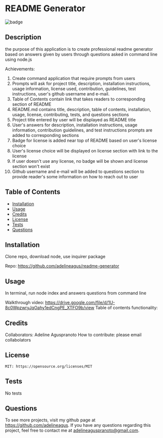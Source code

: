 # README Generator

  ![badge](https://img.shields.io/badge/license-MIT-red.svg)

  ## Description
  the purpose of this application is to create professional readme generator based on answers given by users through questions asked in command line using node.js

  Achievements:
  1. Create command application that require prompts from users
  2. Prompts will ask for project title, description, installation instructions, usage information, license used, contribution, guidelines, test instructions, user's github username and e-mail.
  3. Table of Contents contain link that takes readers to corresponding section of README
  4. README.md contains title, description, table of contents, installation, usage, license, contributing, tests, and questions sections
  5. Project title entered by user will be displayed as README title
  6. User's answers for description, installation instructions, usage information, contribution guidelines, and test instructions prompts are added to corresponding sections
  7. Badge for license is added near top of README based on user's license choice
  8. User's license choice will be displayed on license section with link to the license
  9. If user doesn't use any license, no badge will be shown and license section won't exist
  10. Github username and e-mail will be added to questions section to provide reader's some information on how to reach out to user

  ## Table of Contents
  - [Installation](#installation)
  - [Usage](#usage)
  - [Credits](#credits)
  - [License](#license)
  - [Tests](#tests)
  - [Questions](#questions)

  ## Installation
  Clone repo, download node, use inquirer package

  Repo: https://github.com/adelineagus/readme-generator

  ## Usage
  In terminal, run node index and answers questions from command line

  Walkthrough video: https://drive.google.com/file/d/1U-8c0WpzwryJqOahy1edCngPE_XTFO9b/view
  Table of contents functionality: 

  ## Credits
  Collaborators: Adeline Aguspranoto
  How to contribute: please email collabolators

  ## License
    MIT: https://opensource.org/licenses/MIT

  ## Tests
  No tests

  ## Questions
  To see more projects, visit my github page at https://github.com/adelineagus. If you have any questions regarding this project, feel free to contact me at adelineaguspranoto@gmail.com.
